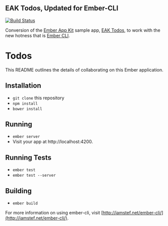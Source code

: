 ## EAK Todos, Updated for Ember-CLI

[![Build Status](https://travis-ci.org/WMeldon/ember-cli-todos.svg?branch=master)](https://travis-ci.org/WMeldon/ember-cli-todos)

Conversion of the [Ember App Kit](https://github.com/stefanpenner/ember-app-kit) sample app, [EAK Todos](https://github.com/stefanpenner/ember-app-kit-todos), to work with the new hotness that is [Ember CLI](https://github.com/stefanpenner/ember-cli).

# Todos

This README outlines the details of collaborating on this Ember application.

## Installation

* `git clone` this repository
* `npm install`
* `bower install`

## Running

* `ember server`
* Visit your app at http://localhost:4200.

## Running Tests

* `ember test`
* `ember test --server`

## Building

* `ember build`

For more information on using ember-cli, visit [http://iamstef.net/ember-cli/](http://iamstef.net/ember-cli/).
